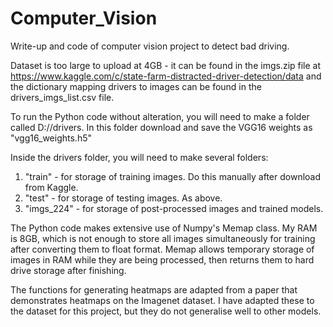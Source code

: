 # Computer_Vision
Write-up and code of computer vision project to detect bad driving.

Dataset is too large to upload at 4GB - it can be found in the imgs.zip file at https://www.kaggle.com/c/state-farm-distracted-driver-detection/data and the dictionary mapping drivers to images can be found in the drivers_imgs_list.csv file.

To run the Python code without alteration, you will need to make a folder called D://drivers. In this folder download and save the VGG16 weights as "vgg16_weights.h5"

Inside the drivers folder, you will need to make several folders:

1. "train" - for storage of training images. Do this manually after download from Kaggle.
2. "test" - for storage of testing images. As above.
3. "imgs_224" - for storage of post-processed images and trained models.

The Python code makes extensive use of Numpy's Memap class. My RAM is 8GB, which is not enough to store all images simultaneously for training after converting them to float format. Memap allows temporary storage of images in RAM while they are being processed, then returns them to hard drive storage after finishing.

The functions for generating heatmaps are adapted from a paper that demonstrates heatmaps on the Imagenet dataset. I have adapted these to the dataset for this project, but they do not generalise well to other models.
